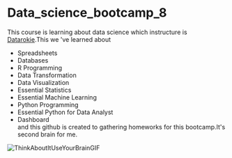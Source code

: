# Data_science_bootcamp_8
This course is learning about data science which instructure is [Datarokie](https://www.facebook.com/datarockie).This we 've learned about 
- Spreadsheets
- Databases
- R Programming
- Data Transformation
- Data Visualization
- Essential Statistics
- Essential Machine Learning
- Python Programming
- Essential Python for Data Analyst
- Dashboard  
and this github is created to gathering homeworks for this bootcamp.It's second brain for me.













![ThinkAboutItUseYourBrainGIF](https://github.com/Sssilll/Data_science_bootcamp_8/assets/146812586/a42f7218-774c-458a-8e41-4844d8660573)
